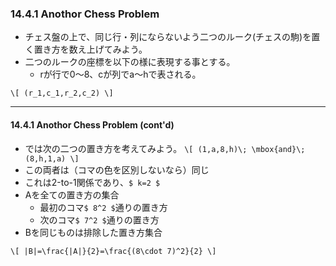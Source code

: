 ### 14.4.1 Anothor Chess Problem

* チェス盤の上で、同じ行・列にならないよう二つのルーク(チェスの駒)を置く置き方を数え上げてみよう。 
* 二つのルークの座標を以下の様に表現する事とする。
  * rが行で0～8、cが列でa～hで表される。

`\[
(r_1,c_1,r_2,c_2)
\]`

---
#### 14.4.1 Anothor Chess Problem (cont'd)

* では次の二つの置き方を考えてみよう。
`\[
(1,a,8,h)\; \mbox{and}\; (8,h,1,a)
\]`
* この両者は（コマの色を区別しないなら）同じ
* これは2-to-1関係であり、`$ k=2 $`
* Aを全ての置き方の集合
  * 最初のコマ`$ 8^2 $`通りの置き方
  * 次のコマ`$ 7^2 $`通りの置き方
* Bを同じものは排除した置き方集合

`\[
|B|=\frac{|A|}{2}=\frac{(8\cdot 7)^2}{2}
\]`

